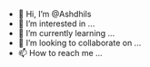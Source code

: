 - 👋 Hi, I’m @Ashdhils
- 👀 I’m interested in ...
- 🌱 I’m currently learning ...
- 💞️ I’m looking to collaborate on ...
- 📫 How to reach me ...

<!---
Ashdhils/Ashdhils is a ✨ special ✨ repository because its `README.md` (this file) appears on your GitHub profile.
You can click the Preview link to take a look at your changes.
--->
